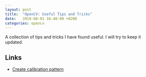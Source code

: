 ```yaml
---
layout: post
title:  "OpenCV: Useful Tips and Tricks"
date:   2019-08-01 16:40:00 +0200
categories: opencv
---
```

A collection of tips and tricks I have found useful. I will try to keep it updated.

## Links

* [Create calibration pattern](https://docs.opencv.org/master/da/d0d/tutorial_camera_calibration_pattern.html)
